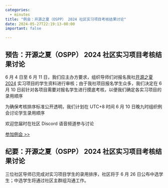 ```yaml
---
categories:
  - minutes
title: "例会：开源之夏（OSPP） 2024 社区实习项目考核结果讨论"
date: 2024-05-27T22:19:13-08:00
important: false

---
```


## 预告：开源之夏（OSPP） 2024 社区实习项目考核结果讨论


6 月 4 日至 6 月 11 日，我们应主办方要求，组织导师们对报名我社[开源之夏 2024](https://summer-ospp.ac.cn/) 实习项目的学生资料进行审核；由于我社项目报名学生众多，我们决定在 6 月 10 日前针对各项目需要对报名学生进行摸底考核，以便我们确定各实习项目的录用顺序

为确保考核排序标准公开透明，我们计划在 UTC+8 时间 6 月 10 日晚九时组织例会讨论学生录用顺序

欢迎您届时在社区 Discord 语音频道参与讨论

[参加例会 >> ](https://discord.gg/VYPHgt9)

## 纪要：开源之夏（OSPP） 2024 社区实习项目考核结果讨论
三位社区导师已完成对实习项目学生的录用排序，社区将于 6 月 26 日公布中选学生；中选学生将通过社区主群组沟通工作。
